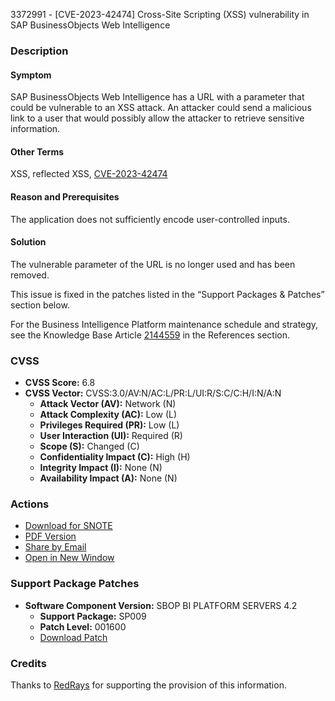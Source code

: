 3372991 - [CVE-2023-42474] Cross-Site Scripting (XSS) vulnerability in SAP BusinessObjects Web Intelligence

### Description
#### Symptom
SAP BusinessObjects Web Intelligence has a URL with a parameter that could be vulnerable to an XSS attack. An attacker could send a malicious link to a user that would possibly allow the attacker to retrieve sensitive information.

#### Other Terms
XSS, reflected XSS, [CVE-2023-42474](https://www.cve.org/CVERecord?id=CVE-2023-42474)

#### Reason and Prerequisites
The application does not sufficiently encode user-controlled inputs.

#### Solution
The vulnerable parameter of the URL is no longer used and has been removed.

This issue is fixed in the patches listed in the “Support Packages & Patches” section below.

For the Business Intelligence Platform maintenance schedule and strategy, see the Knowledge Base Article [2144559](https://me.sap.com/softwarecenter/template/products/_APP=00200682500000001943&_EVENT=DISPHIER&HEADER=Y&FUNCTIONBAR=N&EVENT=TREE&NE=NAVIGATE&ENR=73555000100200001041&V=MAINT) in the References section.

### CVSS
- **CVSS Score:** 6.8
- **CVSS Vector:** CVSS:3.0/AV:N/AC:L/PR:L/UI:R/S:C/C:H/I:N/A:N
  - **Attack Vector (AV):** Network (N)
  - **Attack Complexity (AC):** Low (L)
  - **Privileges Required (PR):** Low (L)
  - **User Interaction (UI):** Required (R)
  - **Scope (S):** Changed (C)
  - **Confidentiality Impact (C):** High (H)
  - **Integrity Impact (I):** None (N)
  - **Availability Impact (A):** None (N)

### Actions
- [Download for SNOTE](https://notesdownloads.sap.com/note/0040000001213852023)
- [PDF Version](https://userapps.support.sap.com/sap/support/sfm/notes/print/0003372991?language=en-US&token=C240915567FBCAB514827F29F8ADCDB6)
- [Share by Email](#)
- [Open in New Window](#)

### Support Package Patches
- **Software Component Version:** SBOP BI PLATFORM SERVERS 4.2
  - **Support Package:** SP009
  - **Patch Level:** 001600
  - [Download Patch](https://me.sap.com/softwarecenter/template/products/_APP=00200682500000001943&_EVENT=DISPHIER&HEADER=Y&FUNCTIONBAR=N&EVENT=TREE&NE=NAVIGATE&ENR=73555000100200001041&V=MAINT)

### Credits
Thanks to [RedRays](https://redrays.io) for supporting the provision of this information.